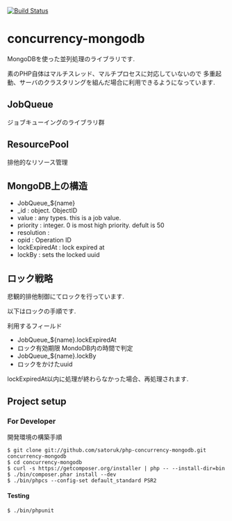 [![Build Status](https://travis-ci.org/satoruk/php-concurrency-mongodb.png)](https://travis-ci.org/satoruk/php-concurrency-mongodb)

concurrency-mongodb
==================

MongoDBを使った並列処理のライブラリです.

素のPHP自体はマルチスレッド、マルチプロセスに対応していないので
多重起動、サーバのクラスタリングを組んだ場合に利用できるようになっています.


JobQueue
----

ジョブキューイングのライブラリ群


ResourcePool
----

排他的なリソース管理


MongoDB上の構造
----


- JobQueue_${name}
 - _id           : object. ObjectID
 - value         : any types. this is a job value.
 - priority      : integer. 0 is most high priority. defult is 50
 - resolution    : 
 - opid          : Operation ID
 - lockExpiredAt : lock expired at
 - lockBy        : sets the locked uuid

ロック戦略
----

悲観的排他制御にてロックを行っています.

以下はロックの手順です.

利用するフィールド
- JobQueue_${name}.lockExpiredAt
 - ロック有効期限 MondoDB内の時間で判定
- JobQueue_${name}.lockBy
 - ロックをかけたuuid

lockExpiredAt以内に処理が終わらなかった場合、再処理されます.


Project setup
----

### For Developer

開発環境の構築手順

    $ git clone git://github.com/satoruk/php-concurrency-mongodb.git concurrency-mongodb
    $ cd concurrency-mongodb
    $ curl -s https://getcomposer.org/installer | php -- --install-dir=bin
    $ ./bin/composer.phar install --dev
    $ ./bin/phpcs --config-set default_standard PSR2

#### Testing

    $ ./bin/phpunit


